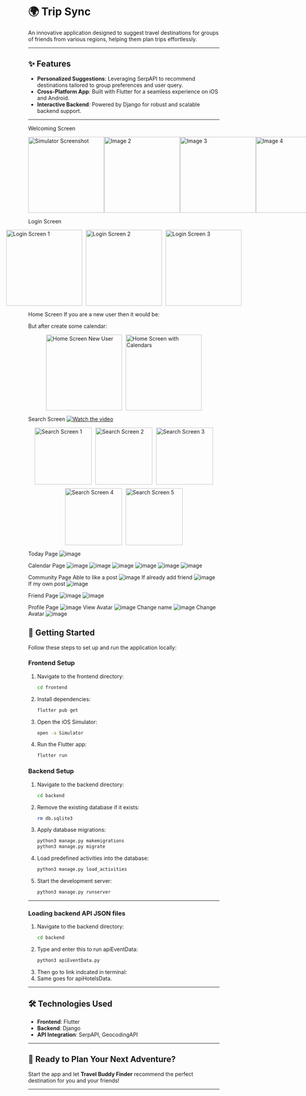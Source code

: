 

# 🌍 Trip Sync

An innovative application designed to suggest travel destinations for groups of friends from various regions, helping them plan trips effortlessly.

---

## ✨ Features

- **Personalized Suggestions**: Leveraging SerpAPI to recommend destinations tailored to group preferences and user query.
- **Cross-Platform App**: Built with Flutter for a seamless experience on iOS and Android.
- **Interactive Backend**: Powered by Django for robust and scalable backend support.

---
Welcoming Screen
<div style="display: flex; justify-content: space-around; align-items: center;">
  <img src="https://github.com/user-attachments/assets/b05676bc-9fcc-4cdc-91b9-8da3709265c9" alt="Simulator Screenshot" width="200">
  <img src="https://github.com/user-attachments/assets/50c657fa-aaa5-4660-b99f-e897e5aa9d62" alt="Image 2" width="200">
  <img src="https://github.com/user-attachments/assets/b1139ade-973e-4e71-8af7-9538a0ff8090" alt="Image 3" width="200">
  <img src="https://github.com/user-attachments/assets/aaf579f3-410a-4485-8314-0441dad22d4d" alt="Image 4" width="200">
</div>

Login Screen
<div style="display: flex; justify-content: center; align-items: center; gap: 10px;">
    <img src="https://github.com/user-attachments/assets/5a8167f2-ca04-445a-afef-852426ec517e" alt="Login Screen 1" width="200">
    <img src="https://github.com/user-attachments/assets/47c63a4b-9c9c-4089-9065-ef3ea962a768" alt="Login Screen 2" width="200">
    <img src="https://github.com/user-attachments/assets/7f83705f-2432-4256-9cac-ca12a2dfeffa" alt="Login Screen 3" width="200">
</div>

Home Screen
If you are a new user then it would be:

But after create some calendar:
<div style="display: flex; justify-content: center; align-items: center; gap: 10px;">
    <img src="https://github.com/user-attachments/assets/09e2d144-bf4e-486d-a8f3-0cca0df3109c" alt="Home Screen New User" width="200">
    <img src="https://github.com/user-attachments/assets/53237bae-1a37-44e4-a52d-2f947f5be04d" alt="Home Screen with Calendars" width="200">
</div>

Search Screen
[![Watch the video](https://raw.githubusercontent.com/hungngodev/TripSync/main/assets/thumbnail.jpg)](https://raw.githubusercontent.com/hungngodev/TripSync/raw/main/video/Simulator%20Screen%20Recording%20-%20iPhone%2016%20Pro%20-%202025-01-15%20at%2021.36.07.mp4)



<div style="display: flex; justify-content: center; align-items: center; gap: 10px; flex-wrap: wrap;">
    <img src="https://github.com/user-attachments/assets/1bfc2264-d54e-46d4-b1fd-448f1be531ab" alt="Search Screen 1" width="150">
    <img src="https://github.com/user-attachments/assets/73678a42-b85e-4d2d-ace7-7195533d0081" alt="Search Screen 2" width="150">
    <img src="https://github.com/user-attachments/assets/455e175e-16a1-431b-92ee-86fd2da5e479" alt="Search Screen 3" width="150">
    <img src="https://github.com/user-attachments/assets/5bbce336-e9d0-4973-93ea-0d96930febdc" alt="Search Screen 4" width="150">
    <img src="https://github.com/user-attachments/assets/8e4bfd38-466e-4af6-9690-9f40cbb4162d" alt="Search Screen 5" width="150">
</div>


Today Page
![image](https://github.com/user-attachments/assets/4909759c-8781-4127-9240-46cecef60656)


Calendar Page
![image](https://github.com/user-attachments/assets/934e4a26-ad0d-42e6-95a2-7a401b80ffc7)
![image](https://github.com/user-attachments/assets/d689208f-0738-4f4e-9b34-70ff0b972968)
![image](https://github.com/user-attachments/assets/d63e537b-d6ef-442e-ad2e-28d133bb2df1)
![image](https://github.com/user-attachments/assets/59a06243-c158-431c-b97e-2c2d12a496b5)
![image](https://github.com/user-attachments/assets/d8e50427-7ccf-468b-9a68-2cd933df74d6)
![image](https://github.com/user-attachments/assets/dd328c90-3228-4162-82e7-5dd4f6e1e73f)

Community Page
Able to like a post
![image](https://github.com/user-attachments/assets/0b10c063-6351-4ec4-95b5-81871220cc50)
If already add friend
![image](https://github.com/user-attachments/assets/7e041b15-02a8-47e7-9fe7-4d719dfc3dc5)
If my own post
![image](https://github.com/user-attachments/assets/3c0bfe26-ab36-481e-b7a6-38c311c75253)

Friend Page
![image](https://github.com/user-attachments/assets/a763de24-4b7c-411d-99c2-c2d4d36d26e2)
![image](https://github.com/user-attachments/assets/0c52206e-4a26-46a2-a490-2422101a9956)

Profile Page
![image](https://github.com/user-attachments/assets/fd6b740c-444d-4615-9596-ae248c6999b4)
View Avatar
![image](https://github.com/user-attachments/assets/5ca23ab0-0ace-4f4c-b7a8-83610dea3407)
Change name
![image](https://github.com/user-attachments/assets/867ec0cf-467c-4f1d-b713-7d7231a70c57)
Change Avatar
![image](https://github.com/user-attachments/assets/93d9db40-eb1c-49c1-bdfc-c7668b2f055a)


## 🚀 Getting Started

Follow these steps to set up and run the application locally:

### Frontend Setup

1. Navigate to the frontend directory:
   ```bash
   cd frontend
   ```
2. Install dependencies:
   ```bash
   flutter pub get
   ```
3. Open the iOS Simulator:
   ```bash
   open -a Simulator
   ```
4. Run the Flutter app:
   ```bash
   flutter run
   ```

### Backend Setup

1. Navigate to the backend directory:
   ```bash
   cd backend
   ```
2. Remove the existing database if it exists:
   ```bash
   rm db.sqlite3
   ```
3. Apply database migrations:
   ```bash
   python3 manage.py makemigrations
   python3 manage.py migrate
   ```
4. Load predefined activities into the database:
   ```bash
   python3 manage.py load_activities
   ```
5. Start the development server:
   ```bash
   python3 manage.py runserver
   ```

---

### Loading backend API JSON files

1. Navigate to the backend directory:
   ```bash
   cd backend
   ```
2. Type and enter this to run apiEventData:
   ```bash
   python3 apiEventData.py
   ```
3. Then go to link indcated in terminal:
4. Same goes for apiHotelsData.

---

## 🛠️ Technologies Used

- **Frontend**: Flutter
- **Backend**: Django
- **API Integration**: SerpAPI, GeocodingAPI

---

## 🎉 Ready to Plan Your Next Adventure?

Start the app and let **Travel Buddy Finder** recommend the perfect destination for you and your friends!

---
